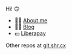 Hi! 🙃

- 👋🏼 [About me](https://shreyasminocha.me/about)
- ✍🏼 [Blog](https://shreyasminocha.me/blog)
- 💵 [Liberapay](https://liberapay.com/shreyasminocha)

Other repos at [git.shr.cx](https://git.shr.cx)
